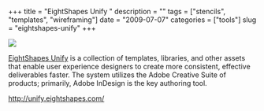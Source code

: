 +++
title = "EightShapes Unify  "
description = ""
tags = ["stencils", "templates", "wireframing"]
date = "2009-07-07"
categories = ["tools"]
slug = "eightshapes-unify"
+++


<div class="tool-screenshot mb1"><a href="http://unify.eightshapes.com/"><img id="bluga-thumbnail-2785" class="bluga-thumbnail custom" src="/media/bluga/
wt5230cfb0978de_custom.jpg"/></a></div><p><a href="http://unify.eightshapes.com/">EightShapes Unify</a> is a collection of templates, libraries, and other assets that enable user experience designers to create more consistent, effective deliverables faster. The system utilizes the Adobe Creative Suite of products; primarily, Adobe InDesign is the key authoring tool.</p>
  
<p><a href="http://unify.eightshapes.com/">http://unify.eightshapes.com/</a></p>
      
